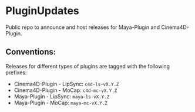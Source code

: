 # PluginUpdates
Public repo to announce and host releases for Maya-Plugin and Cinema4D-Plugin.

## Conventions:

Releases for different types of plugins are tagged with the following prefixes:
- Cinema4D-Plugin - LipSync: `c4d-ls-vX.Y.Z`
- Cinema4D-Plugin - MoCap: `c4d-mc-vX.Y.Z`
- Maya-Plugin - LipSync: `maya-ls-vX.Y.Z`
- Maya-Plugin - MoCap: `maya-mc-vX.Y.Z`